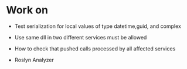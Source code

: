 ﻿# Work on
* Test serialization for local values of type datetime,guid, and complex

* Use same dll in two different services must be allowed
* How to check that pushed calls processed by all affected services
* Roslyn Analyzer